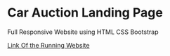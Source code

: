 <h1> Car Auction Landing Page</h1>


<p>Full Responsive Website using HTML CSS Bootstrap</p>


[Link Of the Running Website](https://getyourdreamcar.netlify.app)
